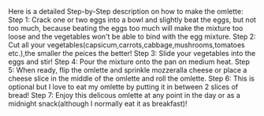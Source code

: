 Here is a detailed Step-by-Step description on how to make the omlette:
Step 1: Crack one or two eggs into a bowl and slightly beat the eggs, but not too much, because beating the eggs too much will make the mixture too loose and the vegetables won't be able to bind with the egg mixture. 
Step 2: Cut all your vegetables(capsicum,carrots,cabbage,mushrooms,tomatoes etc.),the smaller the peices the better!
Step 3: Slide your vegetables into the eggs and stir!
Step 4: Pour the mixture onto the pan on medium heat.
Step 5: When ready, flip the omlette and sprinkle mozzeralla cheese or place a cheese slice in the middle of the omlette and roll the omlette.
Step 6: This is optional but I love to eat my omlette by putting it in between 2 slices of bread!
Step 7: Enjoy this delicous omlette at any point in the day or as a midnight snack(although I normally eat it as breakfast)!